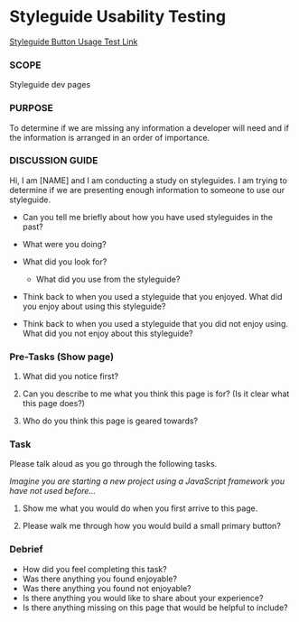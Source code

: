 # Styleguide Usability Testing

[Styleguide Button Usage Test Link](https://overstock.invisionapp.com/share/R4APQ5X3U#/screens/222429332)

### SCOPE 

Styleguide dev pages

### PURPOSE 

To determine if we are missing any information a developer will need and if the information is arranged in an order of importance.

### DISCUSSION GUIDE

Hi, I am [NAME] and I am conducting a study on styleguides. I am trying to determine if we are presenting enough information to someone to use our styleguide.

- Can you tell me briefly about how you have used styleguides in the past? 

- What were you doing?

- What did you look for?
    - What did you use from the styleguide?

- Think back to when you used a styleguide that you enjoyed. What did you enjoy about using this styleguide?

- Think back to when you used a styleguide that you did not enjoy using. What did you not enjoy about this styleguide?


### Pre-Tasks (Show page)

1. What did you notice first?

2. Can you describe to me what you think this page is for? (Is it clear what this page does?)

3. Who do you think this page is geared towards?


### Task

Please talk aloud as you go through the following tasks.

*Imagine you are starting a new project using a JavaScript framework you have not used before...*

1. Show me what you would do when you first arrive to this page.

2. Please walk me through how you would build a small primary button?

### Debrief

- How did you feel completing this task?
- Was there anything you found enjoyable?
- Was there anything you found not enjoyable?
- Is there anything you would like to share about your experience?
- Is there anything missing on this page that would be helpful to include?